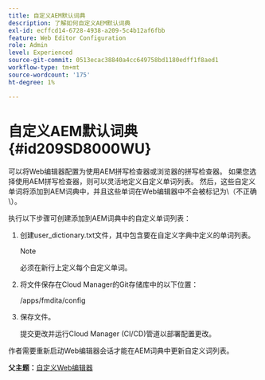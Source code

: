 ```yaml
---
title: 自定义AEM默认词典
description: 了解如何自定义AEM默认词典
exl-id: ecffcd14-6728-4938-a209-5c4b12af6fbb
feature: Web Editor Configuration
role: Admin
level: Experienced
source-git-commit: 0513ecac38840a4cc649758bd1180edff1f8aed1
workflow-type: tm+mt
source-wordcount: '175'
ht-degree: 1%

---
```


# 自定义AEM默认词典 {#id209SD8000WU}

可以将Web编辑器配置为使用AEM拼写检查器或浏览器的拼写检查器。 如果您选择使用AEM拼写检查器，则可以灵活地定义自定义单词列表。 然后，这些自定义单词将添加到AEM词典中，并且这些单词在Web编辑器中不会被标记为\（不正确\）。

执行以下步骤可创建添加到AEM词典中的自定义单词列表：

1. 创建user\_dictionary.txt文件，其中包含要在自定义字典中定义的单词列表。

   >[!NOTE]
   >
   > 必须在新行上定义每个自定义单词。

1. 将文件保存在Cloud Manager的Git存储库中的以下位置：

   /apps/fmdita/config

1. 保存文件。

   提交更改并运行Cloud Manager \(CI/CD\)管道以部署配置更改。


作者需要重新启动Web编辑器会话才能在AEM词典中更新自定义词列表。

**父主题：**[&#x200B;自定义Web编辑器](conf-web-editor.md)
